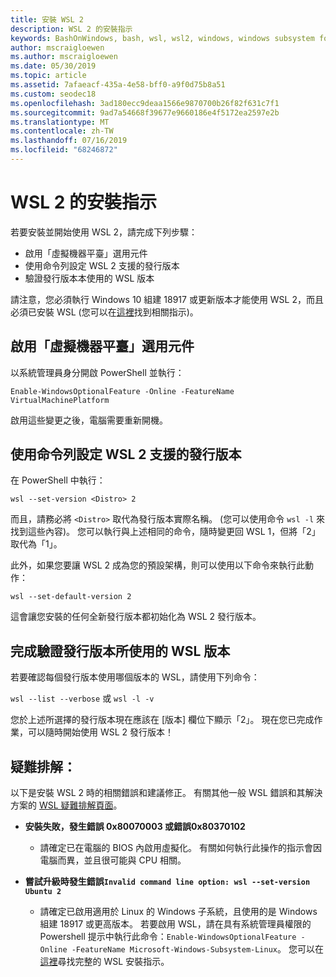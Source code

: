 ```yaml
---
title: 安裝 WSL 2
description: WSL 2 的安裝指示
keywords: BashOnWindows, bash, wsl, wsl2, windows, windows subsystem for linux, windowssubsystem, ubuntu, debian, suse, windows 10, 安裝
author: mscraigloewen
ms.author: mscraigloewen
ms.date: 05/30/2019
ms.topic: article
ms.assetid: 7afaeacf-435a-4e58-bff0-a9f0d75b8a51
ms.custom: seodec18
ms.openlocfilehash: 3ad180ecc9deaa1566e9870700b26f82f631c7f1
ms.sourcegitcommit: 9ad7a54668f39677e9660186e4f5172ea2597e2b
ms.translationtype: MT
ms.contentlocale: zh-TW
ms.lasthandoff: 07/16/2019
ms.locfileid: "68246872"
---
```

# <a name="installation-instructions-for-wsl-2"></a>WSL 2 的安裝指示

若要安裝並開始使用 WSL 2，請完成下列步驟：

- 啟用「虛擬機器平臺」選用元件
- 使用命令列設定 WSL 2 支援的發行版本
- 驗證發行版本本使用的 WSL 版本

請注意，您必須執行 Windows 10 組建 18917 或更新版本才能使用 WSL 2，而且必須已安裝 WSL (您可以在[這裡](./install-win10.md)找到相關指示)。 

## <a name="enable-the-virtual-machine-platform-optional-component"></a>啟用「虛擬機器平臺」選用元件

以系統管理員身分開啟 PowerShell 並執行：

`Enable-WindowsOptionalFeature -Online -FeatureName VirtualMachinePlatform`

啟用這些變更之後，電腦需要重新開機。

## <a name="set-a-distro-to-be-backed-by-wsl-2-using-the-command-line"></a>使用命令列設定 WSL 2 支援的發行版本

在 PowerShell 中執行：

`wsl --set-version <Distro> 2`

而且，請務必將 `<Distro>` 取代為發行版本實際名稱。 (您可以使用命令 `wsl -l` 來找到這些內容)。 您可以執行與上述相同的命令，隨時變更回 WSL 1，但將「2」取代為「1」。

此外，如果您要讓 WSL 2 成為您的預設架構，則可以使用以下命令來執行此動作：

`wsl --set-default-version 2`

這會讓您安裝的任何全新發行版本都初始化為 WSL 2 發行版本。

## <a name="finish-with-verifying-what-versions-of-wsl-your-distro-are-using"></a>完成驗證發行版本所使用的 WSL 版本

若要確認每個發行版本使用哪個版本的 WSL，請使用下列命令：

`wsl --list --verbose` 或 `wsl -l -v`

您於上述所選擇的發行版本現在應該在 [版本] 欄位下顯示「2」。 現在您已完成作業，可以隨時開始使用 WSL 2 發行版本！ 

## <a name="troubleshooting"></a>疑難排解： 

以下是安裝 WSL 2 時的相關錯誤和建議修正。 有關其他一般 WSL 錯誤和其解決方案的 [WSL 疑難排解頁面](troubleshooting.md)。

* **安裝失敗，發生錯誤 0x80070003 或錯誤0x80370102**
    * 請確定已在電腦的 BIOS 內啟用虛擬化。 有關如何執行此操作的指示會因電腦而異，並且很可能與 CPU 相關。
   
* **嘗試升級時發生錯誤`Invalid command line option: wsl --set-version Ubuntu 2`**
    * 請確定已啟用適用於 Linux 的 Windows 子系統，且使用的是 Windows 組建 18917 或更高版本。 若要啟用 WSL，請在具有系統管理員權限的 Powershell 提示中執行此命令：`Enable-WindowsOptionalFeature -Online -FeatureName Microsoft-Windows-Subsystem-Linux`。 您可以在[這裡](./install-win10.md)尋找完整的 WSL 安裝指示。
